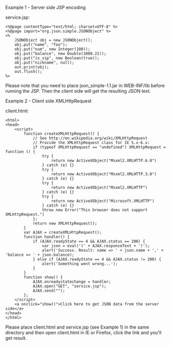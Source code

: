 Example 1 - Server side JSP encoding

service.jsp:

```
<%@page contentType="text/html; charset=UTF-8" %>
<%@page import="org.json.simple.JSONObject" %>
<%
    JSONObject obj = new JSONObject();
    obj.put("name", "foo");
    obj.put("num", new Integer(100));
    obj.put("balance", new Double(1000.21));
    obj.put("is_vip", new Boolean(true));
    obj.put("nickname", null);
    out.print(obj);
    out.flush();
%>
```

Please note that you need to place json_simple-1.1.jar in WEB-INF/lib before running the JSP. Then the client side will get the resulting JSON text.

Example 2 - Client side XMLHttpRequest

client.html:

```
<html>
<head>
    <script>
        function createXMLHttpRequest() {
            // See http://en.wikipedia.org/wiki/XMLHttpRequest
            // Provide the XMLHttpRequest class for IE 5.x-6.x:
            if (typeof XMLHttpRequest == "undefined") XMLHttpRequest = function () {
                try {
                    return new ActiveXObject("Msxml2.XMLHTTP.6.0")
                } catch (e) {}
                try {
                    return new ActiveXObject("Msxml2.XMLHTTP.3.0")
                } catch (e) {}
                try {
                    return new ActiveXObject("Msxml2.XMLHTTP")
                } catch (e) {}
                try {
                    return new ActiveXObject("Microsoft.XMLHTTP")
                } catch (e) {}
                throw new Error("This browser does not support XMLHttpRequest.")
            };
            return new XMLHttpRequest();
        }
        var AJAX = createXMLHttpRequest();
        function handler() {
            if (AJAX.readyState == 4 && AJAX.status == 200) {
                var json = eval('(' + AJAX.responseText + ')');
                alert('Success. Result: name => ' + json.name + ',' + 'balance => ' + json.balance);
            } else if (AJAX.readyState == 4 && AJAX.status != 200) {
                alert('Something went wrong...');
            }
        }
        function show() {
            AJAX.onreadystatechange = handler;
            AJAX.open("GET", "service.jsp");
            AJAX.send("");
        };
    </script>
    <a onclick="show()">Click here to get JSON data from the server side</a>
</head>
</html>
```

Please place client.html and service.jsp (see Example 1) in the same directory and then open client.html in IE or Firefox, click the link and you'll get result.
